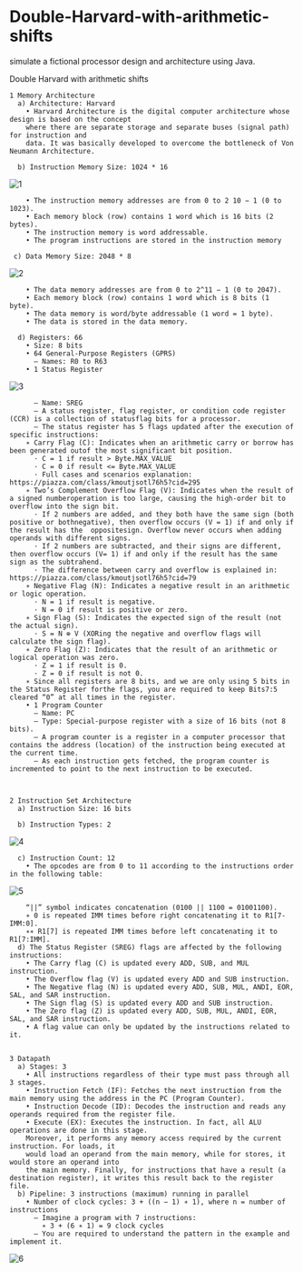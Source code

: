 # Double-Harvard-with-arithmetic-shifts
simulate a fictional processor design and architecture using Java.


Double Harvard with arithmetic shifts


    1 Memory Architecture 
      a) Architecture: Harvard
        • Harvard Architecture is the digital computer architecture whose design is based on the concept
        where there are separate storage and separate buses (signal path) for instruction and
        data. It was basically developed to overcome the bottleneck of Von Neumann Architecture.

      b) Instruction Memory Size: 1024 * 16
      
  ![1](https://user-images.githubusercontent.com/83555471/151936981-f49a4e78-a68e-42e0-8675-cf656ad6a8df.PNG)

        • The instruction memory addresses are from 0 to 2 10 − 1 (0 to 1023).
        • Each memory block (row) contains 1 word which is 16 bits (2 bytes).
        • The instruction memory is word addressable.
        • The program instructions are stored in the instruction memory
     
     c) Data Memory Size: 2048 * 8 
     
 ![2](https://user-images.githubusercontent.com/83555471/151936984-476e5b81-57c0-4a13-a6c3-49cc23dc5738.PNG)

        • The data memory addresses are from 0 to 2^11 − 1 (0 to 2047).
        • Each memory block (row) contains 1 word which is 8 bits (1 byte).
        • The data memory is word/byte addressable (1 word = 1 byte).
        • The data is stored in the data memory.

      d) Registers: 66
        • Size: 8 bits
        • 64 General-Purpose Registers (GPRS)
          – Names: R0 to R63
        • 1 Status Register
        
   ![3](https://user-images.githubusercontent.com/83555471/151936986-56409704-0d22-439d-83b3-85bd4ca73bf1.PNG)

          – Name: SREG
          – A status register, flag register, or condition code register (CCR) is a collection of statusflag bits for a processor.
          – The status register has 5 flags updated after the execution of specific instructions:
        ∗ Carry Flag (C): Indicates when an arithmetic carry or borrow has been generated outof the most significant bit position.
          · C = 1 if result > Byte.MAX_VALUE
          · C = 0 if result <= Byte.MAX_VALUE
          · Full cases and scenarios explanation: https://piazza.com/class/kmoutjsotl76h5?cid=295
        ∗ Two’s Complement Overflow Flag (V): Indicates when the result of a signed numberoperation is too large, causing the high-order bit to overflow into the sign bit.
          · If 2 numbers are added, and they both have the same sign (both positive or bothnegative), then overflow occurs (V = 1) if and only if the result has the  oppositesign. Overflow never occurs when adding operands with different signs.
          · If 2 numbers are subtracted, and their signs are different, then overflow occurs (V= 1) if and only if the result has the same sign as the subtrahend.
          · The difference between carry and overflow is explained in: https://piazza.com/class/kmoutjsotl76h5?cid=79
        ∗ Negative Flag (N): Indicates a negative result in an arithmetic or logic operation.
          · N = 1 if result is negative.
          · N = 0 if result is positive or zero.
        ∗ Sign Flag (S): Indicates the expected sign of the result (not the actual sign).
          · S = N ⊕ V (XORing the negative and overflow flags will calculate the sign flag).
        ∗ Zero Flag (Z): Indicates that the result of an arithmetic or logical operation was zero.
          · Z = 1 if result is 0.
          · Z = 0 if result is not 0.
        ∗ Since all registers are 8 bits, and we are only using 5 bits in the Status Register forthe flags, you are required to keep Bits7:5 cleared “0” at all times in the register.
        • 1 Program Counter
          – Name: PC
          – Type: Special-purpose register with a size of 16 bits (not 8 bits).
          – A program counter is a register in a computer processor that contains the address (location) of the instruction being executed at the current time.
          – As each instruction gets fetched, the program counter is incremented to point to the next instruction to be executed.



    2 Instruction Set Architecture
      a) Instruction Size: 16 bits
      
      b) Instruction Types: 2
      
   ![4](https://user-images.githubusercontent.com/83555471/151936972-fd47fe00-0e1a-493d-80d9-c53bf8d391da.PNG)

      c) Instruction Count: 12
        • The opcodes are from 0 to 11 according to the instructions order in the following table:
        
   ![5](https://user-images.githubusercontent.com/83555471/151936975-11fec273-d517-4467-83c9-a70aa8299464.PNG)

        “||” symbol indicates concatenation (0100 || 1100 = 01001100).
        ∗ 0 is repeated IMM times before right concatenating it to R1[7-IMM:0].
        ∗∗ R1[7] is repeated IMM times before left concatenating it to R1[7:IMM].
      d) The Status Register (SREG) flags are affected by the following instructions:
        • The Carry flag (C) is updated every ADD, SUB, and MUL instruction.
        • The Overflow flag (V) is updated every ADD and SUB instruction.
        • The Negative flag (N) is updated every ADD, SUB, MUL, ANDI, EOR, SAL, and SAR instruction.
        • The Sign flag (S) is updated every ADD and SUB instruction.
        • The Zero flag (Z) is updated every ADD, SUB, MUL, ANDI, EOR, SAL, and SAR instruction.
        • A flag value can only be updated by the instructions related to it.
        
        
    3 Datapath
      a) Stages: 3
        • All instructions regardless of their type must pass through all 3 stages.
        • Instruction Fetch (IF): Fetches the next instruction from the main memory using the address in the PC (Program Counter).
        • Instruction Decode (ID): Decodes the instruction and reads any operands required from the register file.
        • Execute (EX): Executes the instruction. In fact, all ALU operations are done in this stage.
        Moreover, it performs any memory access required by the current instruction. For loads, it
        would load an operand from the main memory, while for stores, it would store an operand into
        the main memory. Finally, for instructions that have a result (a destination register), it writes this result back to the register file.
      b) Pipeline: 3 instructions (maximum) running in parallel
        • Number of clock cycles: 3 + ((n − 1) ∗ 1), where n = number of instructions
          – Imagine a program with 7 instructions:
            ∗ 3 + (6 ∗ 1) = 9 clock cycles
          – You are required to understand the pattern in the example and implement it.

   ![6](https://user-images.githubusercontent.com/83555471/151936978-cd53c8b1-8dd9-4097-b15a-f23023d3355f.PNG)

